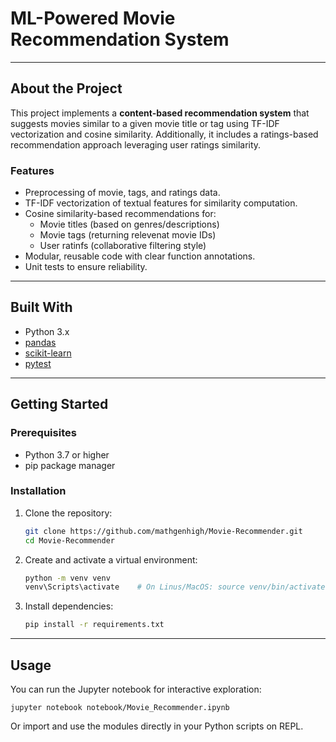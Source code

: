 # ML-Powered Movie Recommendation System
--- 

## About the Project

This project implements a **content-based recommendation system** that suggests movies similar to a given movie title or tag using TF-IDF vectorization and cosine similarity.
Additionally, it includes a ratings-based recommendation approach leveraging user ratings similarity.

### Features 

- Preprocessing of movie, tags, and ratings data.
- TF-IDF vectorization of textual features for similarity computation.
- Cosine similarity-based recommendations for:
    - Movie titles (based on genres/descriptions)
    - Movie tags (returning relevenat movie IDs)
    - User ratinfs (collaborative filtering style)
- Modular, reusable code with clear function annotations.
- Unit tests to ensure reliability.

--- 

## Built With

- Python 3.x
- [pandas](https://pandas.pydata.org/)
- [scikit-learn](https://scikit-learn.org/stable/)
- [pytest](https://docs.pytest.org/)

--- 

## Getting Started

### Prerequisites

- Python 3.7 or higher
- pip package manager

### Installation

1. Clone the repository:

   ```bash
   git clone https://github.com/mathgenhigh/Movie-Recommender.git
   cd Movie-Recommender
   ```

2. Create and activate a virtual environment:

   ```bash
   python -m venv venv
   venv\Scripts\activate    # On Linus/MacOS: source venv/bin/activate
   ```

3. Install dependencies:

   ```bash
   pip install -r requirements.txt
   ```

---

## Usage

You can run the Jupyter notebook for interactive exploration:

    jupyter notebook notebook/Movie_Recommender.ipynb

Or import and use the modules directly in your Python scripts on REPL.
    
